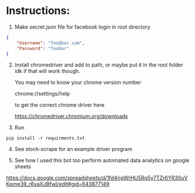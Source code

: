 # Instructions:
1) Make secret.json file for facebook login in root directory
```JSON
{
    "Username": "foo@bar.com",
    "Password": "foobar"
}
```
2) Install chromedriver and add to path, or maybe put it in the root folder idk if that will work though.

    You may need to know your chrome version number

    chrome://settings/help

    to get the correct chrome driver here

    https://chromedriver.chromium.org/downloads

3) Run

```pip install -r requirments.txt```

4) See stock-scrape for an example driver program

5) See how I used this bot too perform automated data analytics on google sheets

https://docs.google.com/spreadsheets/d/1fd4rigWrHU5Rq5y7TZr6YR30uVKpme39_r6yaXJBfwI/edit#gid=643877149
